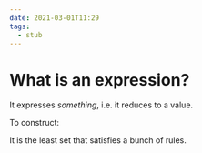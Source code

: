 ```yaml
---
date: 2021-03-01T11:29
tags: 
  - stub
---
```


# What is an expression?

It expresses *something*, i.e. it reduces to a value.

To construct:

It is the least set that satisfies a bunch of rules.
